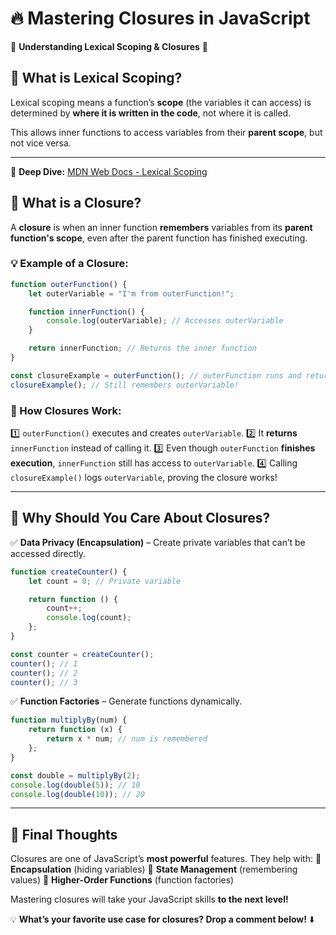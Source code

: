 # 🔥 Mastering Closures in JavaScript

🚀 **Understanding Lexical Scoping & Closures** 🚀

## 🔹 What is Lexical Scoping?
Lexical scoping means a function’s **scope** (the variables it can access) is determined by **where it is written in the code**, not where it is called. 

This allows inner functions to access variables from their **parent scope**, but not vice versa.

---

🔗 **Deep Dive:** [MDN Web Docs - Lexical Scoping](https://developer.mozilla.org/en-US/docs/Web/JavaScript/Guide/Closures#lexical_scoping)  

## 🔹 What is a Closure?
A **closure** is when an inner function **remembers** variables from its **parent function's scope**, even after the parent function has finished executing.

### 💡 Example of a Closure:
```javascript
function outerFunction() {
    let outerVariable = "I'm from outerFunction!";

    function innerFunction() {
        console.log(outerVariable); // Accesses outerVariable
    }

    return innerFunction; // Returns the inner function
}

const closureExample = outerFunction(); // outerFunction runs and returns innerFunction
closureExample(); // Still remembers outerVariable!
```

### 🔹 How Closures Work:
1️⃣ `outerFunction()` executes and creates `outerVariable`.
2️⃣ It **returns** `innerFunction` instead of calling it.
3️⃣ Even though `outerFunction` **finishes execution**, `innerFunction` still has access to `outerVariable`.
4️⃣ Calling `closureExample()` logs `outerVariable`, proving the closure works!

---

## 🔹 Why Should You Care About Closures?
✅ **Data Privacy (Encapsulation)** – Create private variables that can’t be accessed directly.
```javascript
function createCounter() {
    let count = 0; // Private variable

    return function () {
        count++;
        console.log(count);
    };
}

const counter = createCounter();
counter(); // 1
counter(); // 2
counter(); // 3
```

✅ **Function Factories** – Generate functions dynamically.
```javascript
function multiplyBy(num) {
    return function (x) {
        return x * num; // num is remembered
    };
}

const double = multiplyBy(2);
console.log(double(5)); // 10
console.log(double(10)); // 20
```

---

## 🚀 Final Thoughts
Closures are one of JavaScript’s **most powerful** features. They help with:
🔹 **Encapsulation** (hiding variables)
🔹 **State Management** (remembering values)
🔹 **Higher-Order Functions** (function factories)

Mastering closures will take your JavaScript skills **to the next level!**

💡 **What’s your favorite use case for closures? Drop a comment below!** ⬇️

